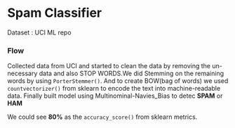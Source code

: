 # Spam Classifier
Dataset : UCI ML repo

### Flow
Collected data from UCI and started to clean the data by removing the un-necessary data and also STOP WORDS.We did Stemming on the remaining words by using `PorterStemmer()`.
And to create BOW(bag of words) we used `countvectorizer()` from sklearn to encode the text into machine-readable data.
Finally built model using Multinominal-Navies_Bias to detec **SPAM** or **HAM**

We could see **80%** as the `accuracy_score()` from sklearn metrics.